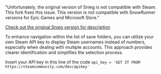 "Unfortunately, the original version of Snieg is not compatible with Steam. This fork fixes this issue. This version is not compatible with SnowRunner versions for Epic Games and Microsoft Store."

[Check out the original Snieg version for description](https://github.com/H3Cki/Snieg/tree/main)

To enhance navigation within the list of save folders, you can utilize your own Steam API key to display Steam usernames instead of numbers, especially when dealing with multiple accounts. This approach provides clearer identification and simplifies the selection process.

Insert your API key in this line of the code `api_key = 'GET IT FROM https://steamcommunity.com/dev/apikey'`

